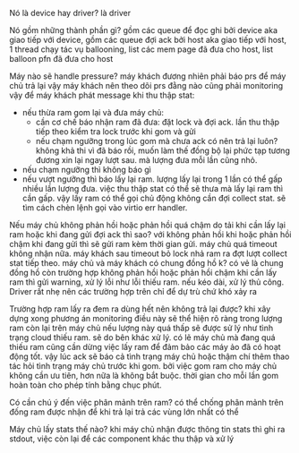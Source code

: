 Nó là device hay driver? là driver

Nó gồm những thành phần gì?
gồm các queue để đọc ghi bởi device aka giao tiếp với device, 
gồm các queue đợi ack bởi host aka giao tiếp với host,
1 thread chạy tác vụ ballooning, 
list các mem page đã đưa cho host,
list balloon pfn đã đưa cho host

Máy nào sẽ handle pressure?
máy khách đương nhiên phải báo prs để máy chủ trả lại vậy máy khách nên theo dõi prs
đằng nào cũng phải monitoring vậy để máy khách phát message khi thu thập stat:
- nếu thừa ram gom lại và đưa máy chủ:
    - cần cơ chế báo nhận ram đã đưa: đặt lock và đợi ack. lần thu thập tiếp theo kiểm tra lock
    trước khi gom và gửi
    - nếu chạm ngưỡng trong lúc gom mà chưa ack có nên trả lại luôn? không khả thi vì đã báo rồi,
    muốn làm thế đồng bộ lại phức tạp tương đương xin lại ngay lượt sau. mà lượng đưa mỗi lần cũng nhỏ.
- nếu chạm ngưỡng thì không báo gì
- nếu vượt ngưỡng thì báo lấy lại ram. lượng lấy lại trong 1 lần có thể gấp nhiều lần lượng đưa.
việc thu thập stat có thể sẽ thưa mà lấy lại ram thì cần gấp. vậy lấy ram có thể gọi chủ động không
cần đợi collect stat. sẽ tìm cách chèn lệnh gọi vào virtio err handler.


Nếu máy chủ không phản hồi hoặc phản hồi quá chậm do tải khi cần lấy lại ram hoặc khi đang gửi đợi ack
thì sao?
với không phản hồi khi hoặc phản hồi chậm khi đang gửi thì sẽ gửi ram kèm thời gian gửi. máy chủ quá timeout
không nhận nữa. máy khách sau timeout bỏ lock nhả ram ra đợt lượt collect stat tiếp theo. máy chủ và máy khách
có chung đồng hồ k? có vẻ là chung đồng hồ
còn trường hợp không phản hồi hoặc phản hồi chậm khi cần lấy ram thì gửi warning, xử lý lỗi như lỗi thiếu
ram. nếu kéo dài, xử lý thủ công.
Driver rất nhẹ nên các trường hợp trên chỉ để dự trù chứ khó xảy ra

Trường hợp ram lấy ra đem ra dùng hết nên không trả lại được?
khi xây dựng xong phương án monitoring điều này sẽ thể hiện rõ ràng trong lượng ram còn lại trên máy chủ
nếu lượng này quá thấp sẽ được sử lý như tình trạng cloud thiếu ram. sẽ do bên khác xử lý.
có lẽ máy chủ mà đang quá thiếu ram cũng cần dừng việc lấy ram để đảm bảo các máy ảo đã có hoạt động
tốt. vậy lúc ack sẽ báo cả tình trạng máy chủ hoặc thậm chí thêm thao tác hỏi tình trạng máy chủ trước khi gom.
bởi việc gom ram cho máy chủ không cần ưu tiên, hơn nữa là không bắt buộc. thời gian cho mỗi lần gom hoàn
toàn cho phép tính bằng chục phút.


Có cần chú ý đến việc phân mảnh trên ram?
có thể chống phân mảnh trên đống ram được nhận để khi trả lại trả các vùng lớn nhất có thể

Máy chủ lấy stats thế nào?
khi máy chủ nhận được thông tin stats thì ghi ra stdout, việc còn lại để các component
khác thu thập và xử lý
